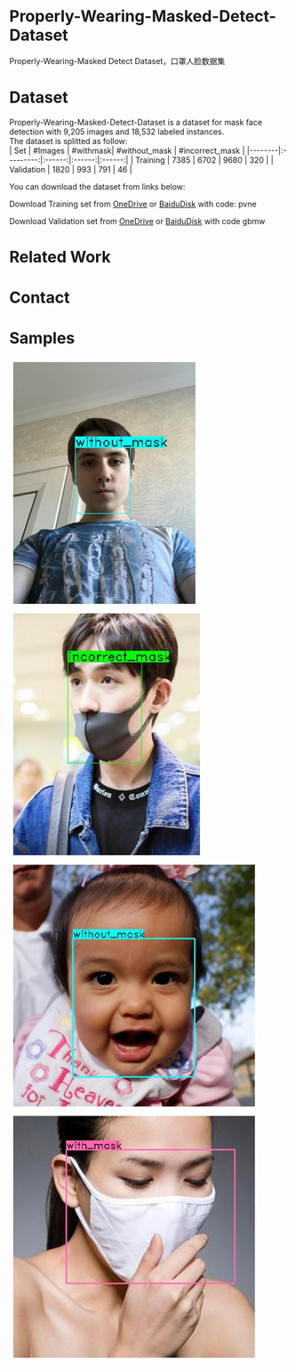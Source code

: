 # Properly-Wearing-Masked-Detect-Dataset
Properly-Wearing-Masked Detect Dataset，口罩人脸数据集

# Dataset
Properly-Wearing-Masked-Detect-Dataset is a dataset for mask face detection with 9,205 images and 18,532 labeled instances. 
<br>The dataset is splitted as follow:
<br>
| Set | #Images  | #withmask| #without_mask | #incorrect_mask  |
|--------|:---------:|:------:|:------:|:------:|
| Training | 7385  | 6702 | 9680 | 320 |
| Validation | 1820 | 993 | 791 | 46 |

You can download the dataset from links below:
<br>

Download Training set from [OneDrive](
https://esigelec-my.sharepoint.com/:f:/g/personal/cabani_esigelec_fr/Ev3GdnQSyzxPjyzU5ElHqagBlkRCaKnnCI85iX-d1L4OHA?e=G7uaYV)
or [BaiduDisk](
https://pan.baidu.com/s/1DSBMvS8tEEG1ncJDpzvWUQ) with code: pvne

Download Validation set from [OneDrive](
https://esigelec-my.sharepoint.com/:f:/g/personal/cabani_esigelec_fr/Ev3GdnQSyzxPjyzU5ElHqagBlkRCaKnnCI85iX-d1L4OHA?e=G7uaYV)
or [BaiduDisk](
https://pan.baidu.com/s/1TttVyko9cu-INprTtJnFmw) with code gbmw

# Related Work

# Contact

# Samples

<img alt="sample_1" src="https://github.com/ethancvaa/Properly-Wearing-Masked-Detect-Dataset/blob/master/Samples/sample_1.jpg"></img>
<img alt="sample_2" src="https://github.com/ethancvaa/Properly-Wearing-Masked-Detect-Dataset/blob/master/Samples/sample_2.jpg"></img>
<img alt="sample_3" src="https://github.com/ethancvaa/Properly-Wearing-Masked-Detect-Dataset/blob/master/Samples/sample_3.jpg"></img>
<img alt="sample_4" src="https://github.com/ethancvaa/Properly-Wearing-Masked-Detect-Dataset/blob/master/Samples/sample_4.jpg"></img>
